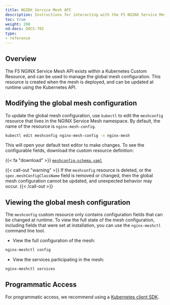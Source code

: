 ```yaml
---
title: NGINX Service Mesh API
description: Instructions for interacting with the F5 NGINX Service Mesh API.
toc: true
weight: 200
nd-docs: DOCS-702
type:
- reference
---
```


## Overview

The F5 NGINX Service Mesh API exists within a Kubernetes Custom Resource, and can be used to manage the global mesh configuration. This resource is created when the mesh is deployed, and can be updated at runtime using the Kubernetes API.

## Modifying the global mesh configuration

To update the global mesh configuration, use `kubectl` to edit the `meshconfig` resource that lives in the NGINX Service Mesh namespace. By default, the name of the resource is `nginx-mesh-config`.

```bash
kubectl edit meshconfig nginx-mesh-config -n nginx-mesh
```

This will open your default text editor to make changes. To see the configurable fields, download the custom resource definition:

{{< fa "download" >}} [`meshconfig-schema.yaml`](https://github.com/nginxinc/nginx-service-mesh/blob/main/helm-chart/crds/meshconfig.yaml)

{{< call-out "warning" >}}
If the `meshconfig` resource is deleted, or the `spec.meshConfigClassName` field is removed or changed, then the global mesh configuration cannot be updated, and unexpected behavior may occur.
{{< /call-out >}}

## Viewing the global mesh configuration

The `meshconfig` custom resource only contains configuration fields that can be changed at runtime. To view the full state of the mesh configuration, including fields that were set at installation, you can use the `nginx-meshctl` command line tool.

- View the full configuration of the mesh:

```bash
nginx-meshctl config
```

- View the services participating in the mesh:

```bash
nginx-meshctl services
```

## Programmatic Access

For programmatic access, we recommend using a [Kubernetes client SDK](https://kubernetes.io/docs/tasks/administer-cluster/access-cluster-api/#programmatic-access-to-the-api).
